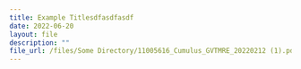 ```yaml
---
title: Example Titlesdfasdfasdf
date: 2022-06-20
layout: file
description: ""
file_url: /files/Some Directory/11005616_Cumulus_GVTMRE_20220212 (1).pdf
---
```


